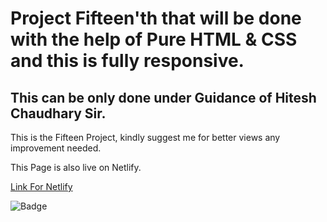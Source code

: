 # Project Fifteen'th that will be done with the help of Pure HTML & CSS and this is fully responsive.
## This can be only done under Guidance of Hitesh Chaudhary Sir.

This is the Fifteen Project, kindly suggest me for better views any improvement needed.

This Page is also live on Netlify.

[Link For Netlify](https://15th-project-paragsawai.netlify.app/) 

![Badge](https://img.shields.io/badge/Projects%20of-HTML%20%26%20CSS-brightgreen)